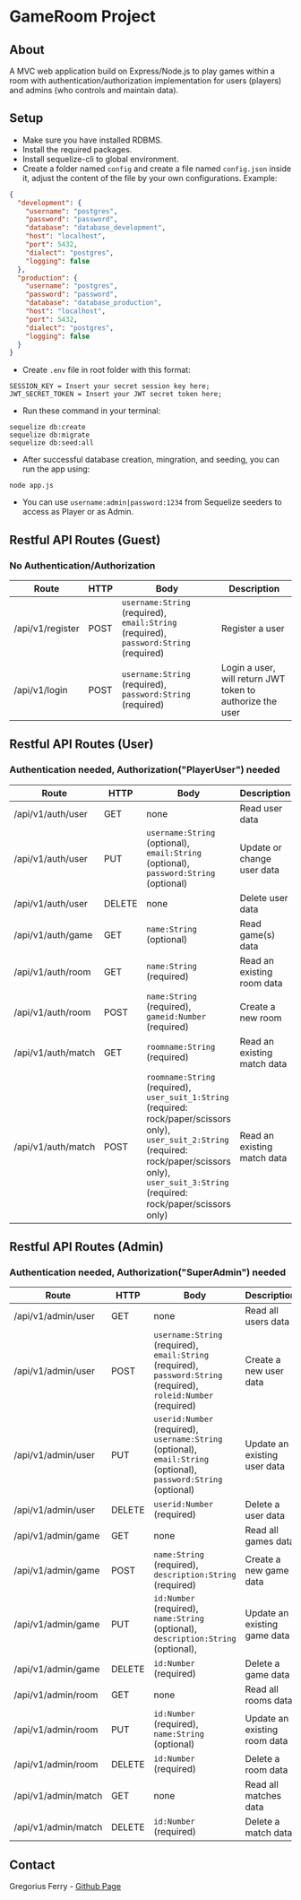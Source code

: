 # GameRoom Project

## About

A MVC web application build on Express/Node.js to play games within a room with authentication/authorization implementation for users (players) and admins (who controls and maintain data).

## Setup

- Make sure you have installed RDBMS.
- Install the required packages.
- Install sequelize-cli to global environment.
- Create a folder named `config` and create a file named `config.json` inside it, adjust the content of the file by your own configurations. Example:

```json
{
  "development": {
    "username": "postgres",
    "password": "password",
    "database": "database_development",
    "host": "localhost",
    "port": 5432,
    "dialect": "postgres",
    "logging": false
  },
  "production": {
    "username": "postgres",
    "password": "password",
    "database": "database_production",
    "host": "localhost",
    "port": 5432,
    "dialect": "postgres",
    "logging": false
  }
}
```

- Create `.env` file in root folder with this format:

```
SESSION_KEY = Insert your secret session key here;
JWT_SECRET_TOKEN = Insert your JWT secret token here;
```

- Run these command in your terminal:

```
sequelize db:create
sequelize db:migrate
sequelize db:seed:all
```

- After successful database creation, mingration, and seeding, you can run the app using:

```
node app.js
```

- You can use `username:admin|password:1234` from Sequelize seeders to access as Player or as Admin. 

## Restful API Routes (Guest)

### No Authentication/Authorization

| Route            | HTTP | Body                                                                                  | Description                                               |
| ---------------- | ---- | ------------------------------------------------------------------------------------- | --------------------------------------------------------- |
| /api/v1/register | POST | `username:String` (required), `email:String` (required), `password:String` (required) | Register a user                                           |
| /api/v1/login    | POST | `username:String` (required), `password:String` (required)                            | Login a user, will return JWT token to authorize the user |

## Restful API Routes (User)

### Authentication needed, Authorization("PlayerUser") needed

| Route              | HTTP   | Body                                                                                                                                                                                                          | Description                 |
| ------------------ | ------ | ------------------------------------------------------------------------------------------------------------------------------------------------------------------------------------------------------------- | --------------------------- |
| /api/v1/auth/user  | GET    | none                                                                                                                                                                                                          | Read user data              |
| /api/v1/auth/user  | PUT    | `username:String` (optional), `email:String` (optional), `password:String` (optional)                                                                                                                         | Update or change user data  |
| /api/v1/auth/user  | DELETE | none                                                                                                                                                                                                          | Delete user data            |
| /api/v1/auth/game  | GET    | `name:String` (optional)                                                                                                                                                                                      | Read game(s) data           |
| /api/v1/auth/room  | GET    | `name:String` (required)                                                                                                                                                                                      | Read an existing room data  |
| /api/v1/auth/room  | POST   | `name:String` (required), `gameid:Number` (required)                                                                                                                                                          | Create a new room           |
| /api/v1/auth/match | GET    | `roomname:String` (required)                                                                                                                                                                                  | Read an existing match data |
| /api/v1/auth/match | POST   | `roomname:String` (required), `user_suit_1:String` (required: rock/paper/scissors only), `user_suit_2:String` (required: rock/paper/scissors only), `user_suit_3:String` (required: rock/paper/scissors only) | Read an existing match data |

## Restful API Routes (Admin)

### Authentication needed, Authorization("SuperAdmin") needed

| Route               | HTTP   | Body                                                                                                              | Description                  |
| ------------------- | ------ | ----------------------------------------------------------------------------------------------------------------- | ---------------------------- |
| /api/v1/admin/user  | GET    | none                                                                                                              | Read all users data          |
| /api/v1/admin/user  | POST   | `username:String` (required), `email:String` (required), `password:String` (required), `roleid:Number` (required) | Create a new user data       |
| /api/v1/admin/user  | PUT    | `userid:Number` (required), `username:String` (optional), `email:String` (optional), `password:String` (optional) | Update an existing user data |
| /api/v1/admin/user  | DELETE | `userid:Number` (required)                                                                                        | Delete a user data           |
| /api/v1/admin/game  | GET    | none                                                                                                              | Read all games data          |
| /api/v1/admin/game  | POST   | `name:String` (required), `description:String` (required)                                                         | Create a new game data       |
| /api/v1/admin/game  | PUT    | `id:Number` (required), `name:String` (optional), `description:String` (optional),                                | Update an existing game data |
| /api/v1/admin/game  | DELETE | `id:Number` (required)                                                                                            | Delete a game data           |
| /api/v1/admin/room  | GET    | none                                                                                                              | Read all rooms data          |
| /api/v1/admin/room  | PUT    | `id:Number` (required), `name:String` (optional)                                                                  | Update an existing room data |
| /api/v1/admin/room  | DELETE | `id:Number` (required)                                                                                            | Delete a room data           |
| /api/v1/admin/match | GET    | none                                                                                                              | Read all matches data        |
| /api/v1/admin/match | DELETE | `id:Number` (required)                                                                                            | Delete a match data          |

## Contact

Gregorius Ferry - [Github Page](https://github.com/grgsferry)
